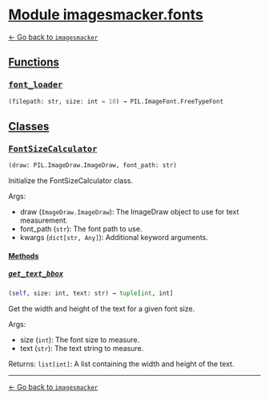 <h1 id=""><a href="#">Module imagesmacker.fonts</a></h1>

[← Go back to `imagesmacker`](./index.md)

<h2 id="functions"><a href="#functions">Functions</a></h2>

<h3 id="functions-font_loader"><a href="#functions-font_loader"><pre>font_loader</pre></a></h3>

```python
(filepath: str, size: int = 10) → PIL.ImageFont.FreeTypeFont
```

<h2 id="classes"><a href="#classes">Classes</a></h2>

<h3 id="classes-fontsizecalculator"><a href="#classes-fontsizecalculator"><pre>FontSizeCalculator</pre></a></h3>

```python
(draw: PIL.ImageDraw.ImageDraw, font_path: str)
```

Initialize the FontSizeCalculator class.

Args:
- draw (`ImageDraw.ImageDraw`): The ImageDraw object to use for text measurement.
- font_path (`str`): The font path to use.
- kwargs (`dict[str, Any]`): Additional keyword arguments.

<h4 id="classes-fontsizecalculator-methods"><a href="#classes-fontsizecalculator-methods">Methods</a></h4>

<h5 id="classes-fontsizecalculator-methods-get_text_bbox"><a href="#classes-fontsizecalculator-methods-get_text_bbox"><pre>get_text_bbox</pre></a></h5>

```python
(self, size: int, text: str) → tuple[int, int]
```

Get the width and height of the text for a given font size.

Args:
- size (`int`): The font size to measure.
- text (`str`): The text string to measure.

Returns:
`list[int]`: A list containing the width and height of the text.

---

[← Go back to `imagesmacker`](./index.md)